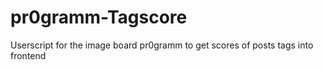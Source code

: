 # pr0gramm-Tagscore
Userscript for the image board pr0gramm to get scores of posts tags into frontend

